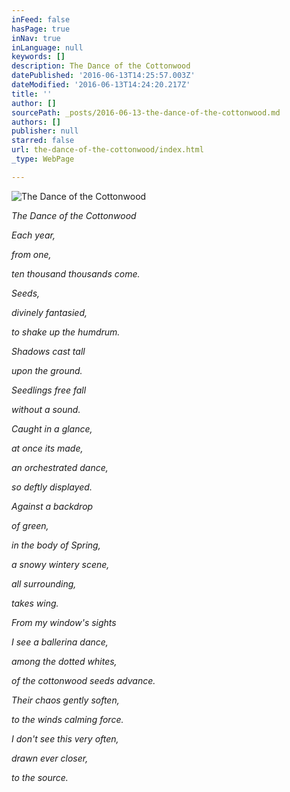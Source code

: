 ```yaml
---
inFeed: false
hasPage: true
inNav: true
inLanguage: null
keywords: []
description: The Dance of the Cottonwood
datePublished: '2016-06-13T14:25:57.003Z'
dateModified: '2016-06-13T14:24:20.217Z'
title: ''
author: []
sourcePath: _posts/2016-06-13-the-dance-of-the-cottonwood.md
authors: []
publisher: null
starred: false
url: the-dance-of-the-cottonwood/index.html
_type: WebPage

---
```

![The Dance of the Cottonwood](https://the-grid-user-content.s3-us-west-2.amazonaws.com/cd87466e-9e42-41ed-b0f0-04ca2016dee7.jpg)

_The Dance of the Cottonwood_

_Each year,_

_from one,_

_ten thousand thousands come._

_Seeds,_

_divinely fantasied,_

_to shake up the humdrum._

_Shadows cast tall_

_upon the ground._

_Seedlings free fall_

_without a sound._

_Caught in a glance,_

_at once its made,_

_an orchestrated dance,_

_so deftly displayed._

_Against a backdrop_

_of green,_

_in the body of Spring,_

_a snowy wintery scene,_

_all surrounding,_

_takes wing._

_From my window's sights_

_I see a ballerina dance,_

_among the dotted whites,_

_of the cottonwood seeds advance._

_Their chaos gently soften,_

_to the winds calming force._

_I don't see this very often,_

_drawn ever closer,_

_to the source._